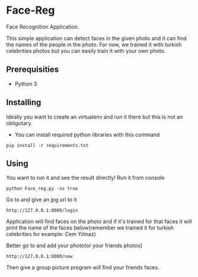 # Face-Reg
Face Recognition Application.

This simple application can detect faces in the given photo and it can find the names of the people in the photo. For now, we trained it with turkish celebrities photos but you can easily train it with your own photo.

## Prerequisities

- Python 3

## Installing

Ideally you want to create an virtualenv and run it there but this is not an obligotary.

- You can install required python libraries with this command
```
pip install -r requirements.txt
```

## Using

You want to run it and see the result directly!
Run it from console
```
python Face_reg.py -ss true
```

Go to and give an jpg url to it
```
http://127.0.0.1:8080/login
```
Application will find faces on the photo and if it's trained for that faces it will print the name of the faces below(remember we trained it for turkish celebrities for example: Cem Yılmaz)

Better go to and add your photo(or your friends photos)
```
http://127.0.0.1:8080/new
```
Then give a group picture program will find your friends faces.



